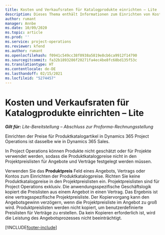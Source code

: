 ```yaml
---
title: Kosten und Verkaufsraten für Katalogprodukte einrichten – Lite
description: Dieses Thema enthält Informationen zum Einrichten von Kostensätzen und Verkaufsraten für Artikel in einem Produktkatalog.
author: rumant
manager: Annbe
ms.date: 10/09/2020
ms.topic: article
ms.prod: ''
ms.service: project-operations
ms.reviewer: kfend
ms.author: rumant
ms.openlocfilehash: f0941c549cc38f0938a5819e8cb6ca9912f14790
ms.sourcegitcommit: fa32b1893286f20271fa4ec4be8fc68bd135f53c
ms.translationtype: HT
ms.contentlocale: de-DE
ms.lasthandoff: 02/15/2021
ms.locfileid: "5274457"
---
```

# <a name="set-up-cost-and-sales-rates-for-catalog-products---lite"></a>Kosten und Verkaufsraten für Katalogprodukte einrichten – Lite

_**Gilt für:** Lite-Bereitstellung – Abschluss zur Proforma-Rechnungsstellung_


Einrichten der Preise für Produktkatalogartikel in Dynamics 365 Project Operations ist dasselbe wie in Dynamics 365 Sales.

In Project Operations können Produkte nicht geschätzt oder für Projekte verwendet werden, sodass die Produktkatalogpreise nicht in den Projektpreislisten für Angebote und Verträge festgelegt werden müssen.

Verwenden Sie das **Produktpreis** Feld eines Angebots, Vertrags oder Kontos zum Einrichten der Produktkatalogpreise. Richten Sie keine Produktkatalogpreise in den Projektpreislisten ein. Projektpreislisten sind für Project Operations exklusiv. Die anwendungsspezifische Geschäftslogik kopiert die Preislisten aus einem Angebot in einen Vertrag. Das Ergebnis ist eine vertragsspezifische Projektpreisliste. Der Kopiervorgang kann den Angebotsgewinn verzögern, wenn die Projektpreisliste im Angebot zu groß wird. Produktpreislisten werden nicht kopiert, um benutzerdefinierte Preislisten für Verträge zu erstellen. Da kein Kopieren erforderlich ist, wird die Leistung des Angebotsprozesses nicht beeinträchtigt.


[!INCLUDE[footer-include](../../includes/footer-banner.md)]